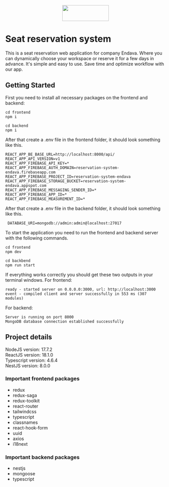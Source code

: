 <p align="center">
<img style="display: block;margin-left: auto;margin-right: auto;" src="https://user-images.githubusercontent.com/78727019/168024641-ef9488f8-f094-4b52-85b4-d2cbf7e68d5d.png" width="146.5" height="50">
</p>

# Seat reservation system
This is a seat reservation web application for company Endava. Where you can dynamically choose your workspace or reserve it for a few days in advance. It's simple and easy to use. Save time and optimize workflow with our app.

## Getting Started
First you need to install all necessary packages on the frontend and backend:
```
cd frontend
npm i

cd backend
npm i
```
After that create a .env file in the frontend folder, it should look something like this.
```
REACT_APP_BE_BASE_URL=http://localhost:8000/api/
REACT_APP_API_VERSION=v1
REACT_APP_FIREBASE_API_KEY=*
REACT_APP_FIREBASE_AUTH_DOMAIN=reservation-system-endava.firebaseapp.com
REACT_APP_FIREBASE_PROJECT_ID=reservation-system-endava
REACT_APP_FIREBASE_STORAGE_BUCKET=reservation-system-endava.appspot.com
REACT_APP_FIREBASE_MESSAGING_SENDER_ID=*
REACT_APP_FIREBASE_APP_ID=*
REACT_APP_FIREBASE_MEASUREMENT_ID=*
```
After that create a .env file in the backend folder, it should look something like this.
```
 DATABASE_URI=mongodb://admin:admin@localhost:27017
```
To start the application you need to run the frontend and backend server with the following commands.
```
cd frontend
npm dev

cd backbend
npm run start
```
If everything works correctly you should get these two outputs in your terminal windows.
For frontend:
```
ready - started server on 0.0.0.0:3000, url: http://localhost:3000
event - compiled client and server successfully in 553 ms (307 modules)
```
For backend:
```
Server is running on port 8000
MongoDB database connection established successfully
```
## Project details
NodeJS version: 17.7.2 <br/>
ReactJS version: 18.1.0 <br/>
Typescript version: 4.6.4 <br/>
NestJS version: 8.0.0 <br/>
### Important frontend packages
- redux
- redux-saga
- redux-toolkit
- react-router
- tailwindcss
- typescript
- classnames
- react-hook-form
- uuid
- axios
- i18next
### Important backend packages
- nestjs
- mongoose
- typescript
